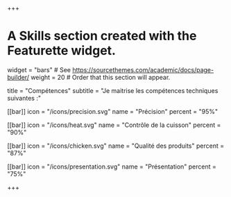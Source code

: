 +++
# A Skills section created with the Featurette widget.
widget = "bars"  # See https://sourcethemes.com/academic/docs/page-builder/
weight = 20  # Order that this section will appear.

title = "Compétences"
subtitle = "Je maitrise les compétences techniques suivantes :"

[[bar]]
	icon = "/icons/precision.svg"
	name = "Précision"
	percent = "95%"

[[bar]]
	icon = "/icons/heat.svg"
	name = "Contrôle de la cuisson"
	percent = "90%"


[[bar]]
	icon = "/icons/chicken.svg"
	name = "Qualité des produits"
	percent = "87%"


[[bar]]
	icon = "/icons/presentation.svg"
	name = "Présentation"
	percent = "75%"

+++
